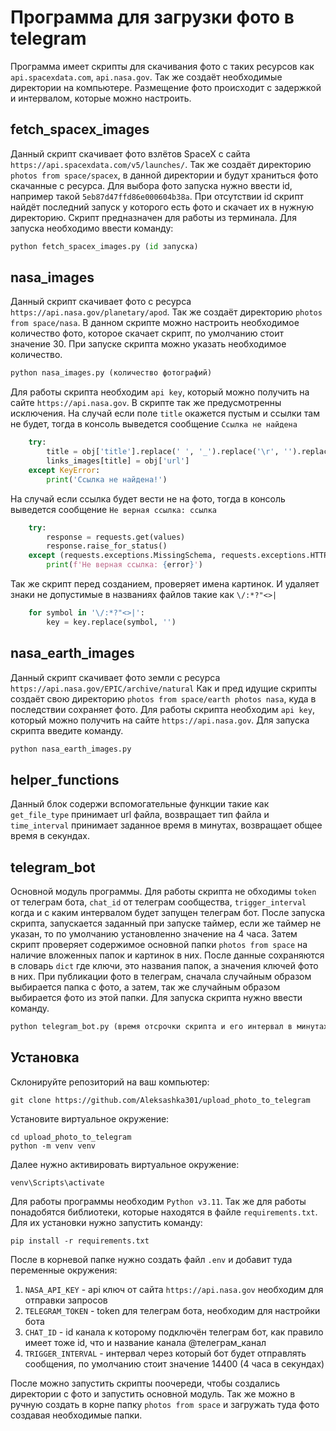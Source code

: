 # Программа для загрузки фото в telegram

 Программа имеет скрипты для скачивания фото с таких ресурсов как `api.spacexdata.com`, `api.nasa.gov`. Так же 
создаёт необходимые директории на компьютере. Размещение фото происходит с задержкой и интервалом, которые можно
настроить.

## fetch_spacex_images

 Данный скрипт скачивает фото взлётов SpaceX с сайта `https://api.spacexdata.com/v5/launches/`. Так же создаёт 
директорию `photos from space/spacex`, в данной директории и будут храниться фото скачанные с ресурса. Для выбора
фото запуска нужно ввести id, например такой `5eb87d47ffd86e000604b38a`. При отсутствии id скрипт найдёт последний
запуск у которого есть фото и скачает их в нужную директорию. Скрипт предназначен для работы из терминала. Для 
запуска необходимо ввести команду:
```python
python fetch_spacex_images.py (id запуска)
```

## nasa_images

 Данный скрипт скачивает фото с ресурса `https://api.nasa.gov/planetary/apod`. Так же создаёт директорию
`photos from space/nasa`. В данном скрипте можно настроить необходимое количество фото, которое скачает скрипт,
по умолчанию стоит значение 30. При запуске скрипта можно указать необходимое количество.
```python
python nasa_images.py (количество фотографий)
```
 Для работы скрипта необходим `api key`, который можно получить на сайте `https://api.nasa.gov`. В скрипте так же
предусмотренны исключения. На случай если поле `title` окажется пустым и ссылки там не будет, тогда в консоль
выведется сообщение `Ссылка не найдена`
```python
    try:
        title = obj['title'].replace(' ', '_').replace('\r', '').replace('\n', '').strip()
        links_images[title] = obj['url']
    except KeyError:
        print('Ссылка не найдена!')
```
 На случай если ссылка будет вести не на фото, тогда в консоль выведется сообщение `Не верная ссылка: ссылка`
```python
    try:
        response = requests.get(values)
        response.raise_for_status()
    except (requests.exceptions.MissingSchema, requests.exceptions.HTTPError) as error:
        print(f'Не верная ссылка: {error}')
```
 Так же скрипт перед созданием, проверяет имена картинок. И удаляет знаки не допустимые в названиях файлов такие
как `\/:*?"<>|`
```python
    for symbol in '\/:*?"<>|':
        key = key.replace(symbol, '')
```

## nasa_earth_images

 Данный скрипт скачивает фото земли с ресурса `https://api.nasa.gov/EPIC/archive/natural` Как и пред идущие
скрипты создаёт свою директорию `photos from space/earth photos nasa`, куда в последствии сохраняет фото. Для 
работы скрипта необходим `api key`, который можно получить на сайте `https://api.nasa.gov`. Для запуска скрипта
введите команду.
```python
python nasa_earth_images.py
```

## helper_functions

 Данный блок содержи вспомогательные функции такие как `get_file_type` принимает url файла, возвращает тип файла 
и `time_interval` принимает заданное время в минутах, возвращает общее время в секундах.

## telegram_bot

 Основной модуль программы. Для работы скрипта не обходимы `token` от телеграм бота, `chat_id` от телеграм 
сообщества, `trigger_interval` когда и с каким интервалом будет запущен телеграм бот. После запуска скрипта,
запускается заданный при запуске таймер, если же таймер не указан, то по умолчанию установленно значение на 
4 часа. Затем скрипт проверяет содержимое основной папки `photos from space` на наличие вложенных папок и 
картинок в них. После данные сохраняются в словарь `dict` где ключи, это названия папок, а значения ключей фото в
них. При публикации фото в телеграм, сначала случайным образом выбирается папка с фото, а затем, так же случайным
образом выбирается фото из этой папки. Для запуска скрипта нужно ввести команду.
```python
python telegram_bot.py (время отсрочки скрипта и его интервал в минутах)
```

## Установка

 Склонируйте репозиторий на ваш компьютер:

 ```
 git clone https://github.com/Aleksashka301/upload_photo_to_telegram
```

Установите виртуальное окружение:

```
cd upload_photo_to_telegram
python -m venv venv
```

Далее нужно активировать виртуальное окружение:
```
venv\Scripts\activate
```

Для работы программы необходим `Python v3.11`. Так же для работы понадобятся библиотеки, которые находятся в файле
`requirements.txt`. Для их  установки нужно запустить команду:
```
pip install -r requirements.txt
```
После в корневой папке нужно создать файл `.env` и добавит туда переменные окружения:
 1. `NASA_API_KEY` - api ключ от сайта `https://api.nasa.gov` необходим для отправки запросов
 2. `TELEGRAM_TOKEN` - token для телеграм бота, необходим для настройки бота
 3. `CHAT_ID` - id канала к которому подключён телеграм бот, как правило имеет тоже id, что и название канала @телеграм_канал
 4. `TRIGGER_INTERVAL` - интервал через который бот будет отправлять сообщения, по умолчанию стоит значение 14400 (4 часа в секундах)

 После можно запустить скрипты поочереди, чтобы создались директории с фото и запустить основной модуль. Так же
 можно в ручную создать в корне папку `photos from space` и загружать туда фото создавая необходимые папки.


